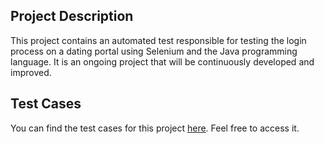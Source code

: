 ## Project Description

This project contains an automated test responsible for testing the login process on a dating portal using Selenium and the Java programming language. It is an ongoing project that will be continuously developed and improved.

## Test Cases

You can find the test cases for this project [here](https://drive.google.com/drive/my-drive?q=parent:0AGvPErdgctY_Uk9PVA). Feel free to access it.

